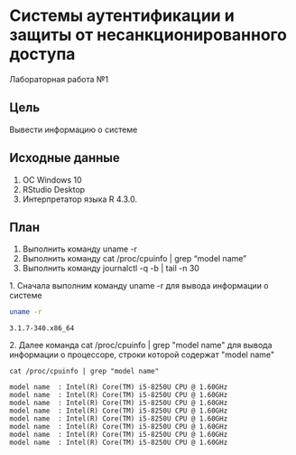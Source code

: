 # Системы аутентификации и защиты от несанкционированного доступа

Лабораторная работа №1

## Цель

Вывести информацию о системе

## Исходные данные

1.  ОС Windows 10
2.  RStudio Desktop
3.  Интерпретатор языка R 4.3.0.

## План

1.  Выполнить команду uname -r
2.  Выполнить команду cat /proc/cpuinfo | grep “model name”
3.  Выполнить команду journalctl -q -b | tail -n 30

1\.  Сначала выполним команду uname -r для вывода информации о системе

``` bash
uname -r
```

    3.1.7-340.x86_64
    
2\. Далее команда cat /proc/cpuinfo \| grep "model name" для вывода информации о процессоре, строки которой содержат "model name"

```{bash}
cat /proc/cpuinfo | grep "model name"
```
	
	model name  : Intel(R) Core(TM) i5-8250U CPU @ 1.60GHz
	model name  : Intel(R) Core(TM) i5-8250U CPU @ 1.60GHz
	model name  : Intel(R) Core(TM) i5-8250U CPU @ 1.60GHz
	model name  : Intel(R) Core(TM) i5-8250U CPU @ 1.60GHz
	model name  : Intel(R) Core(TM) i5-8250U CPU @ 1.60GHz
	model name  : Intel(R) Core(TM) i5-8250U CPU @ 1.60GHz
	model name  : Intel(R) Core(TM) i5-8250U CPU @ 1.60GHz
	model name  : Intel(R) Core(TM) i5-8250U CPU @ 1.60GHz


